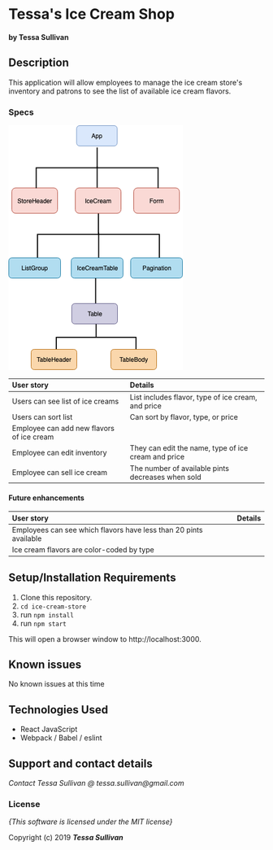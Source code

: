 # Tessa's Ice Cream Shop
#### by **Tessa Sullivan**

## Description
This application will allow employees to manage the ice cream store's inventory and patrons to see the list of available ice cream flavors.

### Specs
![Component diagram](/src/Ice-cream-store.png)

| User story | Details|
| :-------------     | :------------- |
| Users can see list of ice creams | List includes flavor, type of ice cream, and price |
| Users can sort list | Can sort by flavor, type, or price |
| Employee can add new flavors of ice cream | |
| Employee can edit inventory | They can edit the name, type of ice cream and price |
| Employee can sell ice cream | The number of available pints decreases when sold |


#### Future enhancements
| User story | Details |
| :-------------     | :------------- |
| Employees can see which flavors have less than 20 pints available | |
| Ice cream flavors are color-coded by type | |

## Setup/Installation Requirements

1. Clone this repository.
2. ```cd ice-cream-store```
3. run ```npm install```
4. run ```npm start```

This will open a browser window to http://localhost:3000.

## Known issues
No known issues at this time

## Technologies Used

* React JavaScript
* Webpack / Babel / eslint

## Support and contact details

_Contact Tessa Sullivan @ tessa.sullivan@gmail.com_

### License

*{This software is licensed under the MIT license}*

Copyright (c) 2019 **_Tessa Sullivan_**